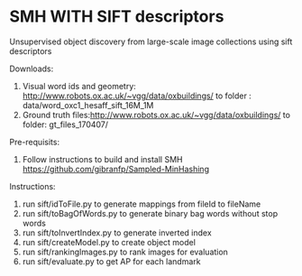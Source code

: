 # SMH WITH SIFT descriptors
Unsupervised object discovery from large-scale image collections using sift descriptors

Downloads:
1. Visual word ids and geometry: http://www.robots.ox.ac.uk/~vgg/data/oxbuildings/ to folder : data/word_oxc1_hesaff_sift_16M_1M
2. Ground truth files:http://www.robots.ox.ac.uk/~vgg/data/oxbuildings/ to folder: gt_files_170407/

Pre-requisits:
1. Follow instructions to build and install SMH https://github.com/gibranfp/Sampled-MinHashing

Instructions:
1. run sift/idToFile.py to generate mappings from fileId to fileName
2. run sift/toBagOfWords.py to generate binary bag words without stop words
3. run sift/toInvertIndex.py to generate inverted index
4. run sift/createModel.py to create object model
5. run sift/rankingImages.py to rank images for evaluation
5. run sift/evaluate.py to get AP for each landmark
